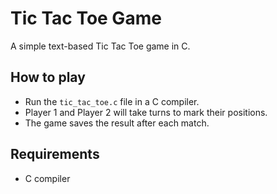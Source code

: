 # Tic Tac Toe Game

A simple text-based Tic Tac Toe game in C.

## How to play
- Run the `tic_tac_toe.c` file in a C compiler.
- Player 1 and Player 2 will take turns to mark their positions.
- The game saves the result after each match.

## Requirements
- C compiler

